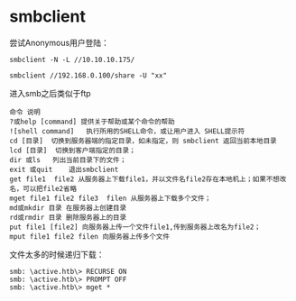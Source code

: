 # smbclient

尝试Anonymous用户登陆：

```shell
smbclient -N -L //10.10.10.175/
```





```shell
smbclient //192.168.0.100/share -U "xx"
```

进入smb之后类似于ftp

```shell
命令 说明 
?或help [command] 提供关于帮助或某个命令的帮助 
![shell command]   执行所用的SHELL命令，或让用户进入 SHELL提示符 
cd [目录]  切换到服务器端的指定目录，如未指定，则 smbclient 返回当前本地目录 
lcd [目录]  切换到客户端指定的目录； 
dir 或ls   列出当前目录下的文件； 
exit 或quit    退出smbclient 
get file1  file2 从服务器上下载file1，并以文件名file2存在本地机上；如果不想改名，可以把file2省略 
mget file1 file2 file3  filen 从服务器上下载多个文件； 
md或mkdir 目录 在服务器上创建目录 
rd或rmdir 目录 删除服务器上的目录 
put file1 [file2] 向服务器上传一个文件file1,传到服务器上改名为file2； 
mput file1 file2 filen 向服务器上传多个文件 
```

文件太多的时候递归下载：

```shell
smb: \active.htb\> RECURSE ON
smb: \active.htb\> PROMPT OFF
smb: \active.htb\> mget *
```

